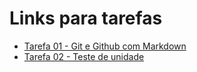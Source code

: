  # Links para tarefas

 * [Tarefa 01 - Git e Github com Markdown](https://github.com/GomesLuan/eng-software-2/blob/master/tarefas/20241/GomesLuan/tarefa01.md)
 * [Tarefa 02 - Teste de unidade](https://github.com/GomesLuan/eng-software-2/blob/master/tarefas/20241/GomesLuan/tarefa02.md)

